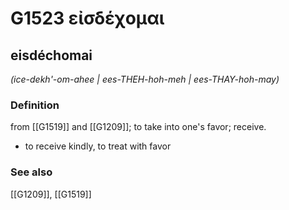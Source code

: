 # G1523 εἰσδέχομαι

## eisdéchomai

_(ice-dekh'-om-ahee | ees-THEH-hoh-meh | ees-THAY-hoh-may)_

### Definition

from [[G1519]] and [[G1209]]; to take into one's favor; receive.

- to receive kindly, to treat with favor

### See also

[[G1209]], [[G1519]]

